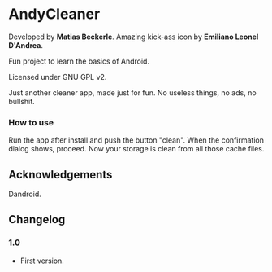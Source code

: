# AndyCleaner

Developed by **Matias Beckerle**. Amazing kick-ass icon by **Emiliano Leonel D'Andrea**.

Fun project to learn the basics of Android.

Licensed under GNU GPL v2.

Just another cleaner app, made just for fun. No useless things, no ads, no bullshit.

### How to use

Run the app after install and push the button "clean". When the confirmation dialog shows, proceed. Now your storage is clean from all those cache files.

## Acknowledgements

Dandroid.

## Changelog

### 1.0

* First version.
